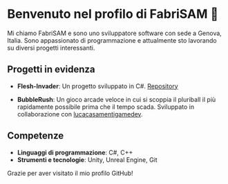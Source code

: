 <!--
**FabriSAM/FabriSAM** is a ✨ _special_ ✨ repository because its `README.md` (this file) appears on your GitHub profile.

Here are some ideas to get you started:

- 🔭 I’m currently working on ...
- 🌱 I’m currently learning ...
- 👯 I’m looking to collaborate on ...
- 🤔 I’m looking for help with ...
- 💬 Ask me about ...
- 📫 How to reach me: ...
- 😄 Pronouns: ...
- ⚡ Fun fact: ...
-->


# Benvenuto nel profilo di FabriSAM 👋

Mi chiamo FabriSAM e sono uno sviluppatore software con sede a Genova, Italia. Sono appassionato di programmazione e attualmente sto lavorando su diversi progetti interessanti.

## Progetti in evidenza

- **Flesh-Invader**: Un progetto sviluppato in C#. [Repository](https://github.com/FabriSAM/Flesh-Invader)

- **BubbleRush**: Un gioco arcade veloce in cui si scoppia il pluriball il più rapidamente possibile prima che il tempo scada. Sviluppato in collaborazione con [lucacasamentigamedev](https://github.com/lucacasamentigamedev/BubbleRush).

## Competenze

- **Linguaggi di programmazione**: C#, C++
- **Strumenti e tecnologie**: Unity, Unreal Engine, Git

<!--
## Contatti

- **Email**: [Inserisci la tua email]
- **LinkedIn**: [Inserisci il link al tuo profilo LinkedIn]
-->
Grazie per aver visitato il mio profilo GitHub!

